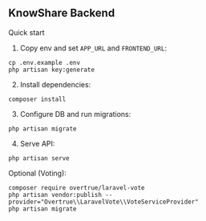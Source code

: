 ## KnowShare Backend

Quick start

1) Copy env and set `APP_URL` and `FRONTEND_URL`:

```
cp .env.example .env
php artisan key:generate
```

2) Install dependencies:

```
composer install
```

3) Configure DB and run migrations:

```
php artisan migrate
```

4) Serve API:

```
php artisan serve
```

Optional (Voting):

```
composer require overtrue/laravel-vote
php artisan vendor:publish --provider="Overtrue\\LaravelVote\\VoteServiceProvider"
php artisan migrate
```
